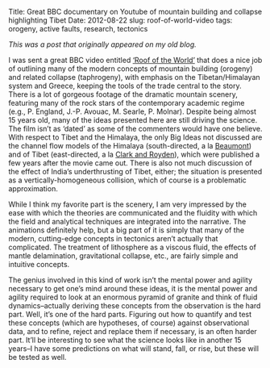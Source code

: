 Title: Great BBC documentary on Youtube of mountain building and collapse highlighting Tibet
Date: 2012-08-22
slug: roof-of-world-video
tags: orogeny, active faults, research, tectonics

*This was a post that originally appeared on my old blog.*

I was sent a great BBC video entitled [‘Roof of the World’][video]  that does a
nice job of outlining many of the modern concepts of mountain building
(orogeny) and related collapse (taphrogeny), with emphasis on the
Tibetan/Himalayan system and Greece, keeping the tools of the trade central to
the story.  There is a lot of gorgeous footage of the dramatic mountain
scenery, featuring many of the rock stars of the contemporary academic regime
(e.g., P. England, J.-P. Avouac, M. Searle, P. Molnar).  Despite being almost
15 years old, many of the ideas presented here are still driving the science.
The film isn’t as ‘dated’ as some of the commenters would have one believe.
With respect to Tibet and the Himalaya, the only Big Ideas not discussed are
the channel flow models of the Himalaya (south-directed, a la [Beaumont][b])
and of Tibet (east-directed, a la [Clark and Royden][cr]), which were published
a few years after the movie came out.  There is also not much discussion of the
effect of India’s underthrusting of Tibet, either; the situation is presented
as a vertically-homogeneous collision, which of course is a problematic
approximation.

While I think my favorite part is the scenery, I am very impressed by the ease
with which the theories are communicated and the fluidity with which the field
and analytical techniques are integrated into the narrative.  The animations
definitely help, but a big part of it is simply that many of the modern,
cutting-edge concepts in tectonics aren’t actually that complicated.  The
treatment of lithosphere as a viscous fluid, the effects of mantle
delamination, gravitational collapse, etc., are fairly simple and intuitive
concepts.

The genius involved in this kind of work isn’t the mental power and agility
necessary to get one’s mind around these ideas, it is the mental power and
agility required to look at an enormous pyramid of granite and think of fluid
dynamics–actually deriving these concepts from the observation is the hard
part.  Well, it’s one of the hard parts.  Figuring out how to quantify and test
these concepts (which are hypotheses, of course) against observational data,
and to refine, reject and replace them if necessary, is an often harder part.
It’ll be interesting to see what the science looks like in another 15 years–I
have some predictions on what will stand, fall, or rise, but these will be
tested as well.

[video]: http://www.youtube.com/watch?v=rmmFESUWXOc
[b]: http://www.nature.com/nature/journal/v414/n6865/abs/414738a.html
[cr]: http://geology.gsapubs.org/content/28/8/703.abstract
